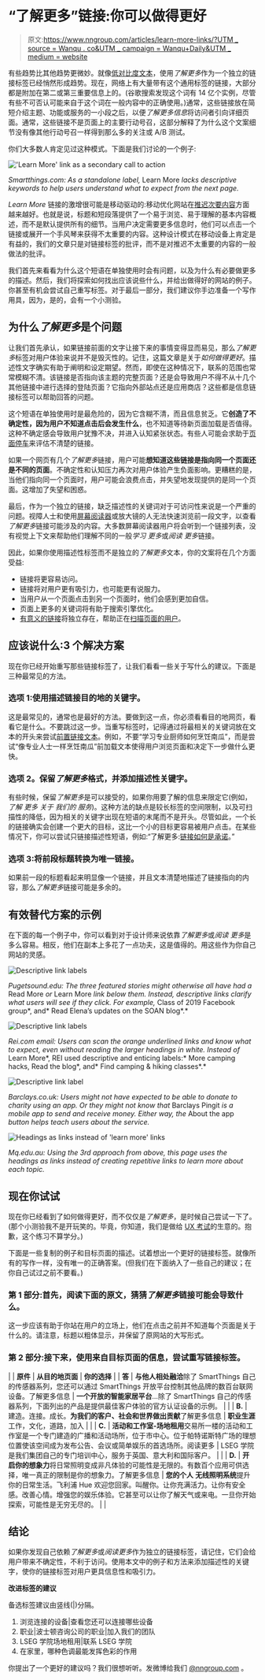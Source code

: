 # “了解更多”链接:你可以做得更好

> 原文:[https://www.nngroup.com/articles/learn-more-links/?UTM _ source = Wanqu . co&UTM _ campaign = Wanqu+Daily&UTM _ medium = website](https://www.nngroup.com/articles/learn-more-links/?utm_source=wanqu.co&utm_campaign=Wanqu+Daily&utm_medium=website)



有些趋势比其他趋势更微妙。就像[低对比度文本](http://www.nngroup.com/articles/low-contrast/)，使用*了解更多*作为一个独立的链接标签已经悄然形成趋势。现在，网络上有大量带有这个通用标签的链接，大部分都是附加在第二或第三重要信息上的。(谷歌搜索发现这个词有 14 亿个实例，尽管有些不可否认可能来自于这个词在一般内容中的正确使用。)通常，这些链接放在简短介绍主题、功能或服务的一小段之后，以便*了解更多信息*将访问者引向详细页面。通常，这些链接不是页面上的主要行动号召，这部分解释了为什么这个文案细节没有像其他行动号召一样得到那么多的关注或 A/B 测试。

你们大多数人肯定见过这种模式。下面是我们讨论的一个例子:

!['Learn More' link as a secondary call to action](../Images/64bc829cfd4adec7918630eaa72fb34f.png)

*Smartthings.com: As a standalone label,* Learn More *lacks descriptive keywords to help users understand what to expect from the next page.*



*Learn More* 链接的激增很可能是移动驱动的:移动优化网站在[推迟次要内容](http://www.nngroup.com/articles/defer-secondary-content-for-mobile/)方面越来越好。也就是说，标题和短段落提供了一个易于浏览、易于理解的基本内容概述，而不是默认提供所有的细节。当用户决定需要更多信息时，他们可以点击一个链接或展开一个手风琴来获得不太重要的内容。这种设计模式在移动设备上肯定是有益的，我们的文章只是对链接标签的批评，而不是对推迟不太重要的内容的一般做法的批评。

我们首先来看看为什么这个短语在单独使用时会有问题，以及为什么有必要做更多的描述。然后，我们将探索如何找出应该说些什么，并给出做得好的网站的例子。你甚至有机会尝试自己重写标签。对于最后一部分，我们建议你手边准备一个写作用具，因为，是的，会有一个小测验。

## 为什么*了解更多*是个问题

让我们首先承认，如果链接前面的文字让接下来的事情变得显而易见，那么*了解更多*标签对用户体验来说并不是毁灭性的。记住，这篇文章是关于*如何做得更好*。描述性文字确实有助于阐明和设定期望。然而，即使在这种情况下，联系的范围也常常模糊不清。该链接是否指向该主题的完整页面？还是会导致用户不得不从十几个其他链接中进行选择的登陆页面？它指向外部站点还是应用商店？这些都是信息链接标签可以帮助回答的问题。

这个短语在单独使用时是最危险的，因为它含糊不清，而且信息贫乏。它**创造了不确定性，因为用户不知道点击后会发生什么**，也不知道等待新页面加载是否值得。这种不确定感会导致用户犹豫不决，并进入认知紧张状态。有些人可能会求助于[页面停车](http://www.nngroup.com/articles/multi-tab-page-parking/)来评估不清楚的链接。

如果一个网页有几个*了解更多*链接，用户可能**想知道这些链接是指向同一个页面还是不同的页面**。不确定性和认知压力再次对用户体验产生负面影响。更糟糕的是，当他们指向同一个页面时，用户可能会浪费点击，并失望地发现提供的是同一个页面。这增加了失望和困惑。

最后，作为一个独立的链接，缺乏描述性的关键词对于可访问性来说是一个严重的问题。视障人士和使用[屏幕阅读器](http://www.nngroup.com/articles/touchscreen-screen-readers/)或放大镜的人无法快速浏览前一段文字，以查看*了解更多*链接可能涉及的内容。大多数屏幕阅读器用户将会听到一个链接列表，没有视觉上下文来帮助他们理解不同的一般*学习* *更多*或*阅读* *更多*链接。

因此，如果你使用描述性标签而不是独立的*了解更多*文本，你的文案将在几个方面受益:

*   链接将更容易访问。
*   链接将对用户更有吸引力，也可能更有说服力。
*   当用户从一个页面点击到另一个页面时，他们会感到更加自信。
*   页面上更多的关键词将有助于搜索引擎优化。
*   [有意义的链接](http://www.nngroup.com/articles/link-promise/)将独立存在，帮助正在[扫描页面的用户](http://www.nngroup.com/articles/why-web-users-scan-instead-reading/)。

## 应该说什么:3 个解决方案

现在你已经开始重写那些链接标签了，让我们看看一些关于写什么的建议。下面是三种最常见的方法。

### 选项 1:使用描述链接目的地的关键字。

这是最常见的，通常也是最好的方法。要做到这一点，你必须看看目的地网页，看看它是什么。不要跳过这一步。当重写标签时，记得通过将最相关的关键词放在文本的开头来尝试[前置链接文本](http://www.nngroup.com/articles/first-2-words-a-signal-for-scanning/)。例如，不要“学习专业厨师如何烹饪南瓜”，而是尝试“像专业人士一样烹饪南瓜”前加载文本使得用户浏览页面和决定下一步做什么更快。

### 选项 2。保留*了解更多*格式，并添加描述性关键字。

有些时候，保留*了解更多*是可以接受的，如果你用要了解的信息来限定它(例如，*了解* *更多* *关于* *我们的* *服务*)。这种方法的缺点是较长标签的空间限制，以及可扫描性的降低，因为相关的关键字出现在短语的末尾而不是开头。尽管如此，一个长的链接确实会创建一个更大的目标，这比一个小的目标更容易被用户点击。在某些情况下，你可以尝试只链接描述性短语，例如:“了解更多:[链接如何是承诺](http://www.nngroup.com/articles/link-promise/)。”

### 选项 3:将前段标题转换为唯一链接。

如果前一段的标题看起来明显像一个链接，并且文本清楚地描述了链接指向的内容，那么*了解更多*链接可能是多余的。

## 有效替代方案的示例

在下面的每一个例子中，你可以看到对于设计师来说依靠*了解更多*或*阅读* *更多*是多么容易。相反，他们在副本上多花了一点功夫，这是值得的。用这些作为你自己网站的灵感。

![Descriptive link labels](../Images/0351fd58c90742aabeac0018ef629276.png)

*Pugetsound.edu: The three featured stories might otherwise all have had a* Read More *or* Learn More *link below them. Instead, descriptive links clarify what users will see if they click. For example,* Class of 2019 Facebook group*, and* Read Elena’s updates on the SOAN blog*.*



![Descriptive link labels](../Images/79350053b891617b6aa4eb44dff9a512.png)

*Rei.com email: Users can scan the orange underlined links and know what to expect, even without reading the larger headings in white. Instead of* Learn More*, REI used descriptive and enticing labels:* More camping hacks, Read the blog*, and* Find camping & hiking classes*.*



![Descriptive link label](../Images/589d46b92c63618236b24832ebeda192.png)

*Barclays.co.uk: Users might not have expected to be able to donate to charity using an app. Or they might not know that* Barclays Pingit *is a mobile app to send and receive money. Either way, the* About the app *button helps teach users about the service.*



![Headings as links instead of 'learn more' links](../Images/bb22d98445118c3fe698d2e1cce47893.png)

*Mq.edu.au: Using the 3rd approach from above, this page uses the headings as links instead of creating repetitive links to learn more about each topic.*



## 现在你试试

现在你已经看到了如何做得更好，而不仅仅是*了解更多*，是时候自己尝试一下了。(那个小测验我不是开玩笑的。毕竟，你知道，我们是做给 [UX 考试](http://www.nngroup.com/ux-certification)的生意的。抱歉，这个练习不算学分。)

下面是一些复制的例子和目标页面的描述。试着想出一个更好的链接标签。就像所有的写作一样，没有唯一的正确答案。(但我们在下面纳入了一些自己的建议；在你自己试过之前不要看。)

### 第 1 部分:首先，阅读下面的原文，猜猜*了解更多*链接可能会导致什么。

这一步应该有助于你站在用户的立场上，他们在点击之前并不知道每个页面是关于什么的。请注意，标题以粗体显示，并保留了原网站的大写形式。

### 第 2 部分:接下来，使用来自目标页面的信息，尝试重写链接标签。

|  | **原件** | **从目的地页面** | **你的选择** |
| **答** | **与他人相处融洽**除了 SmartThings 自己的传感器系列，您还可以通过 SmartThings 开放平台控制其他品牌的数百台联网设备。了解更多信息 | **一个开放的智能家居平台**…除了 SmartThings 自己的传感器系列，下面列出的产品是提供最佳客户体验的官方认证设备的示例。 |  |
| **B.** | 建造。连接。成长。**为我们的客户、社会和世界做出贡献**了解更多信息 | **职业生涯**工作，文化，道路，加入 |  |
| **C.** | **活动和工作室-场地租用**交易所一楼的活动和工作室是一个专门建造的广播和活动场所，位于市中心。位于帕特诺斯特广场的理想位置使该空间成为发布公告、会议或简单娱乐的首选场所。阅读更多 | LSEG 学院是我们集团自己的专门培训中心，服务于英国、意大利和国际客户。 |  |
| **D.** | **开启你的想象力**将日常照明变成非凡体验的可能性是无限的。有数百个应用可供选择，唯一真正的限制是你的想象力。了解更多信息 | **您的个人** **无线照明系统**提升你的日常生活。飞利浦 Hue 欢迎您回家。叫醒你。让你充满活力。让你有安全感。改善心情。增强您的娱乐体验。它甚至可以让你了解天气或来电。一旦你开始探索，可能性是无穷无尽的。 |  |

## 结论

如果你发现自己依赖*了解更多*或*阅读更多*作为独立的链接标签，请记住，它们会给用户带来不确定性，不利于访问。使用本文中的例子和方法来添加描述性的关键字，使你的链接标签对用户更具信息性和吸引力。

**改进标签的建议**

备选标签建议由竖线(|)分隔。

1.  浏览连接的设备|查看您还可以连接哪些设备
2.  职业|波士顿咨询公司的职业|加入我们的团队
3.  LSEG 学院场地租用|联系 LSEG 学院
4.  在家里，哪种色调最能发挥色彩的作用

你提出了一个更好的建议吗？我们很想听听。发微博给我们 [@nngroup.com](https://twitter.com/NNgroup) 。

